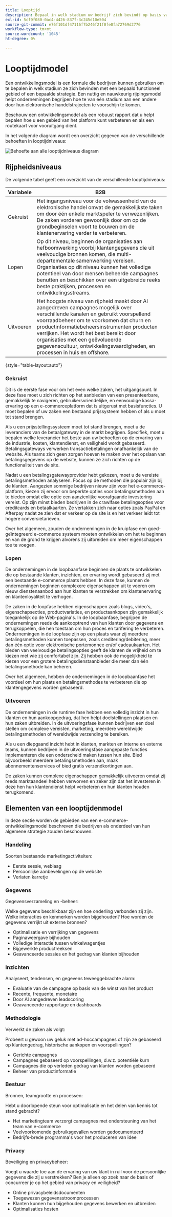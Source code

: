 ```yaml
---
title: Looptijd
description: Bepaal in welk stadium uw bedrijf zich bevindt op basis van dit ontwikkelingsmodel.
exl-id: 5cf9f080-0ac4-4426-837f-3c245d10e504
source-git-commit: e76f101df47116f7b246f21f0fe0fa72769d2776
workflow-type: tm+mt
source-wordcount: '1045'
ht-degree: 0%

---
```


# Looptijdmodel

Een ontwikkelingsmodel is een formule die bedrijven kunnen gebruiken om te bepalen in welk stadium ze zich bevinden met een bepaald functioneel gebied of een bepaalde strategie. Een nuttig en nauwkeurig rijpingsmodel helpt ondernemingen begrijpen hoe te van één stadium aan een andere door hun elektronische handelstrajecten te voorschijn te komen.

Beschouw een ontwikkelingsmodel als een robuust rapport dat u helpt bepalen hoe u een gebied van het platform kunt verbeteren en als een routekaart voor vooruitgang dient.

In het volgende diagram wordt een overzicht gegeven van de verschillende behoeften in looptijdniveaus:

![Behoefte aan alle looptijdniveaus diagram](../../assets/playbooks/maturity-levels.png)

## Rijpheidsniveaus

De volgende tabel geeft een overzicht van de verschillende looptijdniveaus:

| Variabele | B2B |
-----------|----------|
| Gekruist | Het ingangsniveau voor de volwassenheid van de elektronische handel omvat de gemakkelijkste taken om door één enkele marktspeler te verwezenlijken. De zaken vorderen gewoonlijk door om op de grondbeginselen voort te bouwen om de klantenervaring verder te verbeteren. |
| Lopen | Op dit niveau, beginnen de organisaties aan hefboomwerking voorbij klantengegevens die uit veelvoudige bronnen komen, die multi-departementale samenwerking vereisen.  Organisaties op dit niveau kunnen het volledige potentieel van door mensen beheerde campagnes benutten en beschikken over een uitgebreide reeks beste praktijken, processen en ontwikkelingsstreams. |
| Uitvoeren | Het hoogste niveau van rijpheid maakt door AI aangedreven campagnes mogelijk over verschillende kanalen en gebruikt voorspellend voorraadbeheer om te voorkomen dat churn en productinformatiebeheersinstrumenten producten verrijken. Het wordt het best bereikt door organisaties met een geëvolueerde gegevenscultuur, ontwikkelingsvaardigheden, en processen in huis en offshore. |

{style="table-layout:auto"}

### Gekruist

Dit is de eerste fase voor om het even welke zaken, het uitgangspunt. In deze fase moet u zich richten op het aanbieden van een presenteerbare, gemakkelijk te navigeren, gebruikersvriendelijke, en eenvoudige kassa-ervaring op een e-commerceplatform dat is uitgerust met basisfuncties. U moet bepalen of uw zaken een bestaand prijssysteem hebben of als u moet tot stand brengen.

Als u een prijsstellingssysteem moet tot stand brengen, moet u de leveranciers van de betaalgateway in de markt begrijpen. Specifiek, moet u bepalen welke leverancier het beste aan uw behoeften op de ervaring van de industrie, kosten, klantendienst, en veiligheid wordt gebaseerd. Betalingsgateways verwerken transactiebetalingen onafhankelijk van de website. Als teams zich geen zorgen hoeven te maken over het opslaan van betalingsgegevens op de website, kunnen ze zich richten op de functionaliteit van de site.

Nadat u een betalingsgatewayprovider hebt gekozen, moet u de vereiste betalingsmethoden analyseren. Focus op de methoden die populair zijn bij de klanten. Aangezien sommige bedrijven nieuw zijn voor het e-commerce-platform, kiezen zij ervoor om beperkte opties voor betalingsmethoden aan te bieden omdat elke optie een aanzienlijke voorafgaande investering vereist. Op zijn minst bieden bedrijven in de crawlfase betalingsopties voor creditcards en betaalkaarten. Ze vertakken zich naar opties zoals PayPal en Afterpay nadat ze zien dat er verkeer op de site is en het verkeer leidt tot hogere conversietarieven.

Over het algemeen, zouden de ondernemingen in de kruipfase een goed-geïntegreerd e-commerce systeem moeten ontwikkelen om het te beginnen en van de grond te krijgen alvorens zij uitbreiden om meer eigenschappen toe te voegen.

### Lopen

De ondernemingen in de loopbaanfase beginnen de plaats te ontwikkelen die op bestaande klanten, inzichten, en ervaring wordt gebaseerd zij met een bestaande e-commerce plaats hebben. In deze fase, kunnen de ondernemingen beginnen complexere eigenschappen uit te voeren om nieuw dienstenaanbod aan hun klanten te verstrekken om klantenervaring en klantenloyaliteit te verhogen.

De zaken in de loopfase hebben eigenschappen zoals blogs, video&#39;s, eigenschapsecties, productvariaties, en productaankopen zijn gemakkelijk toegankelijk op de Web-pagina&#39;s. In de loopbaanfase, begrijpen de ondernemingen reeds de aankooptrend van hun klanten door gegevens en terugkoppelen, die hen toestaan om hun proces en tarifering te verbeteren. Ondernemingen in de loopfase zijn op een plaats waar zij meerdere betalingsmethoden kunnen toepassen, zoals creditering/debitering, meer dan één optie voor elektronische portemonnee en/of cadeaukaarten. Het bieden van veelvoudige betalingsopties geeft de klanten de vrijheid om te kiezen met wie zij comfortabel zijn. Zij hebben ook de mogelijkheid te kiezen voor een grotere betalingsdienstaanbieder die meer dan één betalingsmethode kan beheren.

Over het algemeen, hebben de ondernemingen in de loopbaanfase het voordeel om hun plaats en betalingsmethodes te verbeteren die op klantengegevens worden gebaseerd.

### Uitvoeren

De ondernemingen in de runtime fase hebben een volledig inzicht in hun klanten en hun aankoopgedrag, dat hen helpt doelstellingen plaatsen en hun zaken uitbreiden. In de uitvoeringsfase kunnen bedrijven een doel stellen om complexe vereisten, marketing, meerdere wereldwijde betalingsmethoden of wereldwijde verzending te bereiken.

Als u een diepgaand inzicht hebt in klanten, markten en interne en externe teams, kunnen bedrijven in de uitvoeringsfase aangepaste functies implementeren die een onderscheid maken tussen hun site. Bied bijvoorbeeld meerdere betalingsmethoden aan, maak abonnementenservices of bied gratis verzendkortingen aan.

De zaken kunnen complexe eigenschappen gemakkelijk uitvoeren omdat zij reeds marktaandeel hebben verworven en zeker zijn dat het investeren in deze hen hun klantendienst helpt verbeteren en hun klanten houden terugkomend.

## Elementen van een looptijdenmodel

In deze sectie worden de gebieden van een e-commerce-ontwikkelingsmodel beschreven die bedrijven als onderdeel van hun algemene strategie zouden beschouwen.

### Handeling

Soorten bestaande marketingactiviteiten:

- Eerste sessie, weblaag
- Persoonlijke aanbevelingen op de website
- Verlaten karretje

### Gegevens

Gegevensverzameling en -beheer:

Welke gegevens beschikbaar zijn en hoe onderling verbonden zij zijn. Welke interacties en kenmerken worden bijgehouden? Hoe worden de gegevens verrijkt uit externe bronnen?

- Optimalisatie en verrijking van gegevens
- Paginaweergave bijhouden
- Volledige interactie tussen winkelwagentjes
- Bijgewerkte productreeksen
- Geavanceerde sessies en het gedrag van klanten bijhouden

### Inzichten

Analyseert, tendensen, en gegevens teweeggebrachte alarm:

- Evaluatie van de campagne op basis van de winst van het product
- Recente, frequente, monetaire
- Door AI aangedreven leadscoring
- Geavanceerde rapportage en dashboards

### Methodologie

Verwerkt de zaken als volgt:

Probeert u gewoon uw geluk met ad-hoccampagnes of zijn ze gebaseerd op klantengedrag, historische aankopen en voorspellingen?

- Gerichte campagnes
- Campagnes gebaseerd op voorspellingen, d.w.z. potentiële kurn
- Campagnes die op verleden gedrag van klanten worden gebaseerd
- Beheer van productinformatie

### Bestuur

Bronnen, teamgrootte en processen:

Hebt u doorlopende steun voor optimalisatie en het delen van kennis tot stand gebracht?

- Het marketingteam verzorgt campagnes met ondersteuning van het team van e-commerce
- Veelvoorkomende gebruiksgevallen worden gedocumenteerd
- Bedrijfs-brede programma&#39;s voor het produceren van idee

### Privacy

Beveiliging en privacybeheer:

Voegt u waarde toe aan de ervaring van uw klant in ruil voor de persoonlijke gegevens die zij u verstrekken? Ben je alleen op zoek naar de basis of concurreer je op het gebied van privacy en veiligheid?

- Online privacybeleidsdocumenten
- Toegewezen gegevensstroomprocessen
- Klanten kunnen hun bijgehouden gegevens bewerken en uitbreiden
- Optimalisaties hosten
